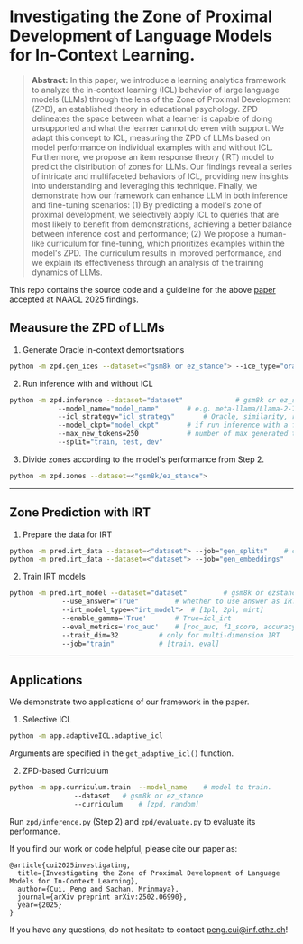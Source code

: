 # Investigating the Zone of Proximal Development of Language Models for In-Context Learning.
> **Abstract:** In this paper, we introduce a learning analytics framework to analyze the in-context learning (ICL) behavior of large language models (LLMs) through the lens of the Zone of Proximal Development (ZPD), an established theory in educational psychology. ZPD delineates the space between what a learner is capable of doing unsupported and what the learner cannot do even with support. We adapt this concept to ICL, measuring the ZPD of LLMs based on model performance on individual examples with and without ICL. Furthermore, we propose an item response theory (IRT) model to predict the distribution of zones for LLMs. Our findings reveal a series of intricate and multifaceted behaviors of ICL, providing new insights into understanding and leveraging this technique. Finally, we demonstrate how our framework can enhance LLM in both inference and fine-tuning scenarios: (1) By predicting a model's zone of proximal development, we selectively apply ICL to queries that are most likely to benefit from demonstrations, achieving a better balance between inference cost and performance; (2) We propose a human-like curriculum for fine-tuning, which prioritizes examples within the model's ZPD. The curriculum results in improved performance, and we explain its effectiveness through an analysis of the training dynamics of LLMs.

This repo contains the source code and a guideline for the above [paper](https://arxiv.org/abs/2502.06990) accepted at NAACL 2025 findings. 

## Meausure the ZPD of LLMs

1. Generate Oracle in-context demontsrations

```bash 
python -m zpd.gen_ices --dataset=<"gsm8k or ez_stance"> --ice_type="oracle" --num_candidates=<int> --num_ices=<int>
```

2. Run inference with and without ICL

```bash
python -m zpd.inference --dataset="dataset" 			# gsm8k or ez_stance
			--model_name="model_name" 		# e.g. meta-llama/Llama-2-7b-hf
			--icl_strategy="icl_strategy" 		# Oracle, similarity, random, etc
			--model_ckpt="model_ckpt"  		# if run inference with a finetuned model
			--max_new_tokens=250 	   		# number of max generated tokens
			--split="train, test, dev"
```

3. Divide zones according to the model's performance from Step 2. 
```bash
python -m zpd.zones --dataset=<"gsm8k/ez_stance">
```

--- 

## Zone Prediction with IRT

1. Prepare the data for IRT

```bash
python -m pred.irt_data --dataset=<"dataset"> --job="gen_splits"	# convert data to IRT format and create splits
python -m pred.irt_data --dataset=<"dataset"> --job="gen_embeddings" 	# embeddings for MultiIRT
```

2. Train IRT models
```bash
python -m pred.irt_model --dataset="dataset" 		 # gsm8k or ezstance
			 --use_answer="True"		 # whether to use answer as IRT feature
			 --irt_model_type=<"irt_model">  # [1pl, 2pl, mirt]  
			 --enable_gamma='True'   	 # True=icl_irt
			 --eval_metrics='roc_auc'  	 # [roc_auc, f1_score, accuracy]  
			 --trait_dim=32  		 # only for multi-dimension IRT  
			 --job="train"  		 # [train, eval]
```

---

## Applications
We demonstrate two applications of our framework in the paper. 

1. Selective ICL

```bash
python -m app.adaptiveICL.adaptive_icl
```
Arguments are specified in the `get_adaptive_icl()` function. 

2.  ZPD-based Curriculum

```bash
python -m app.curriculum.train 	--model_name 	# model to train.
				--dataset	# gsm8k or ez_stance
				--curriculum  	# [zpd, random]
```
Run `zpd/inference.py` (Step 2) and `zpd/evaluate.py` to evaluate its performance. 


If you find our work or code helpful, please cite our paper as:
```
@article{cui2025investigating,
  title={Investigating the Zone of Proximal Development of Language Models for In-Context Learning},
  author={Cui, Peng and Sachan, Mrinmaya},
  journal={arXiv preprint arXiv:2502.06990},
  year={2025}
}
```

If you have any questions, do not hesitate to contact peng.cui@inf.ethz.ch!
